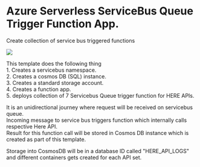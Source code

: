 # Azure Serverless ServiceBus Queue Trigger Function App.

Create collection of service bus triggered functions

<a href="https://portal.azure.com/#create/Microsoft.Template/uri/https%3A%2F%2Fraw.githubusercontent.com%2Fnavinmistry%2Fhere_azure%2Fmaster%2Farm_templates%2F101-serviceBusTriggerFunctionsTemplate%2Fazure_deploy.json" target="_blank">
    <img src="http://azuredeploy.net/deploybutton.png"/>
</a>


This template does the following thing   
	1. Creates a servicebus namespace.  
	2. Creates a cosmos DB (SQL) instance.  
	3. Creates a standard storage account.  
	4. Creates a function app.  
	5. deploys collection of 7 Servicebus Queue trigger function for HERE APIs.  

It is an unidirectional journey where request will be received on servicebus queue.   
Incoming message to service bus triggers function which internally calls respective Here API.   
Result for this function call will be stored in Cosmos DB instance which is created as part of this template.   
   
Storage into CosmosDB will be in a database ID called "HERE_API_LOGS" and different containers gets created for each API set.

